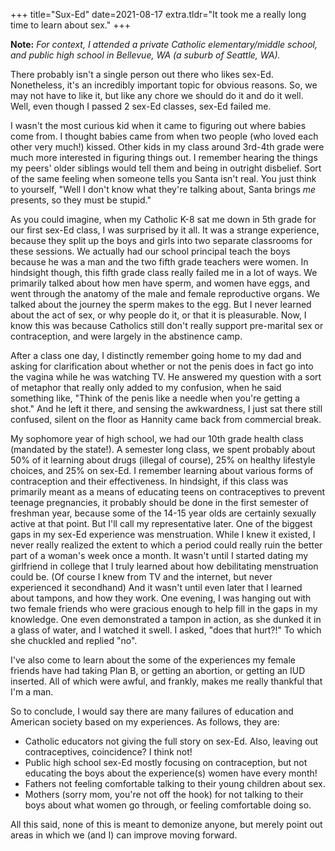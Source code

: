 +++
title="Sux-Ed"
date=2021-08-17
extra.tldr="It took me a really long time to learn about sex."
+++

**Note:** _For context, I attended a private Catholic elementary/middle school, and public high school in Bellevue, WA (a suburb of Seattle, WA)._

There probably isn't a single person out there who likes sex-Ed. Nonetheless, it's an incredibly important topic for obvious reasons. So, we may not have to like it, but like any chore we should do it and do it well. Well, even though I passed 2 sex-Ed classes, sex-Ed failed me.

I wasn't the most curious kid when it came to figuring out where babies come from. I thought babies came from when two people (who loved each other very much!) kissed. Other kids in my class around 3rd-4th grade were much more interested in figuring things out. I remember hearing the things my peers' older siblings would tell them and being in outright disbelief. Sort of the same feeling when someone tells you Santa isn't real. You just think to yourself, "Well I don't know what they're talking about, Santa brings _me_ presents, so they must be stupid." 

As you could imagine, when my Catholic K-8 sat me down in 5th grade for our first sex-Ed class, I was surprised by it all. It was a strange experience, because they split up the boys and girls into two separate classrooms for these sessions. We actually had our school principal teach the boys because he was a man and the two fifth grade teachers were women. In hindsight though, this fifth grade class really failed me in a lot of ways. We primarily talked about how men have sperm, and women have eggs, and went through the anatomy of the male and female reproductive organs. We talked about the journey the sperm makes to the egg. But I never learned about the act of sex, or why people do it, or that it is pleasurable. Now, I know this was because Catholics still don't really support pre-marital sex or contraception, and were largely in the abstinence camp.

After a class one day, I distinctly remember going home to my dad and asking for clarification about whether or not the penis does in fact go into the vagina while he was watching TV. He answered my question with a sort of metaphor that really only added to my confusion, when he said something like, "Think of the penis like a needle when you're getting a shot." And he left it there, and sensing the awkwardness, I just sat there still confused, silent on the floor as Hannity came back from commercial break.

My sophomore year of high school, we had our 10th grade health class (mandated by the state!). A semester long class, we spent probably about 50% of it learning about drugs (illegal of course), 25% on healthy lifestyle choices, and 25% on sex-Ed. I remember learning about various forms of contraception and their effectiveness. In hindsight, if this class was primarily meant as a means of educating teens on contraceptives to prevent teenage pregnancies, it probably should be done in the first semester of freshman year, because some of the 14-15 year olds are certainly sexually active at that point. But I'll call my representative later. One of the biggest gaps in my sex-Ed experience was menstruation. While I knew it existed, I never really realized the extent to which a period could really ruin the better part of a woman's week once a month. It wasn't until I started dating my girlfriend in college that I truly learned about how debilitating menstruation could be. (Of course I knew from TV and the internet, but never experienced it secondhand) And it wasn't until even later that I learned about tampons, and how they work. One evening, I was hanging out with two female friends who were gracious enough to help fill in the gaps in my knowledge. One even demonstrated a tampon in action, as she dunked it in a glass of water, and I watched it swell. I asked, "does that hurt?!" To which she chuckled and replied "no".

I've also come to learn about the some of the experiences my female friends have had taking Plan B, or getting an abortion, or getting an IUD inserted. All of which were awful, and frankly, makes me really thankful that I'm a man.

So to conclude, I would say there are many failures of education and American society based on my experiences. As follows, they are:

- Catholic educators not giving the full story on sex-Ed. Also, leaving out contraceptives, coincidence? I think not!
- Public high school sex-Ed mostly focusing on contraception, but not educating the boys about the experience(s) women have every month!
- Fathers not feeling comfortable talking to their young children about sex.
- Mothers (sorry mom, you're not off the hook) for not talking to their boys about what women go through, or feeling comfortable doing so. 

All this said, none of this is meant to demonize anyone, but merely point out areas in which we (and I) can improve moving forward.

